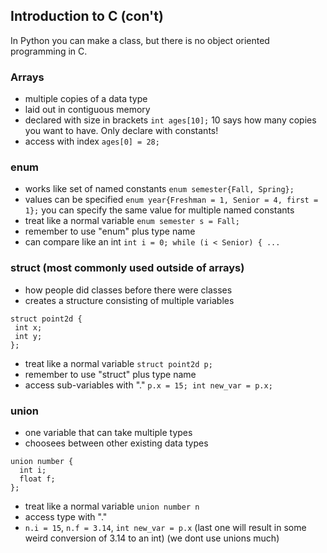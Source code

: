 ## Introduction to C (con't)

In Python you can make a class, but there is no object oriented programming in C.

### Arrays
  - multiple copies of a data type
  - laid out in contiguous memory
  - declared with size in brackets `int ages[10];` 10 says how many copies you want to have. Only declare with constants!
  - access with index `ages[0] = 28;`
 
### enum
  - works like set of named constants `enum semester{Fall, Spring};`
  - values can be specified `enum year{Freshman = 1, Senior = 4, first = 1};` you can specify the same value for multiple named constants
  - treat like a normal variable `enum semester s = Fall;`
  - remember to use "enum" plus type name
  - can compare like an int `int i = 0; while (i < Senior) { ...`

### struct (most commonly used outside of arrays)
  - how people did classes before there were classes
  - creates a structure consisting of multiple variables
 
 ```
 struct point2d {
  int x;
  int y;
 };
 ```
 
  - treat like a normal variable `struct point2d p;`
  - remember to use "struct" plus type name
  - access sub-variables with "." `p.x = 15; int new_var = p.x;`

### union 
  - one variable that can take multiple types
  - choosees between other existing data types

```
union number {
  int i;
  float f;
};
```

  - treat like a normal variable `union number n`
  - access type with "."
  - `n.i = 15`, `n.f = 3.14`, `int new_var = p.x` (last one will result in some weird conversion of 3.14 to an int) (we dont use unions much)


















